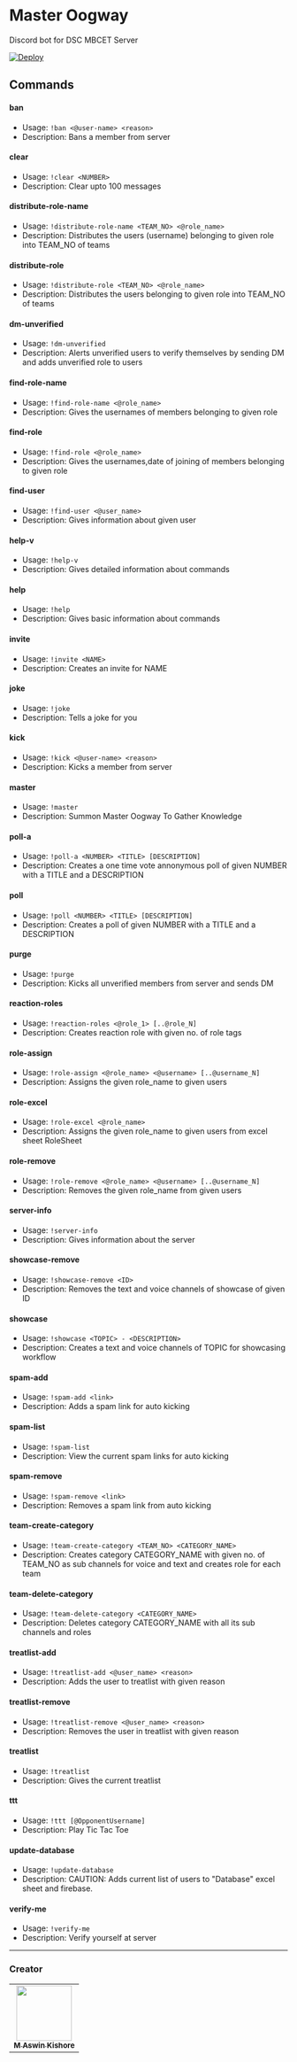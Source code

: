 # Master Oogway

Discord bot for DSC MBCET Server

[![Deploy](https://github.com/dscmbcet/oogway/actions/workflows/deploy.yml/badge.svg?branch=master)](https://github.com/dscmbcet/oogway/actions/workflows/deploy.yml)

<!-- Generated by update-command-readme.js-->
<!-- COMMANDS:START - DO NOT DELETE -->

## Commands

#### ban

-   Usage: `!ban <@user-name> <reason>`
-   Description: Bans a member from server

#### clear

-   Usage: `!clear <NUMBER>`
-   Description: Clear upto 100 messages

#### distribute-role-name

-   Usage: `!distribute-role-name <TEAM_NO> <@role_name>`
-   Description: Distributes the users (username) belonging to given role into TEAM_NO of teams

#### distribute-role

-   Usage: `!distribute-role <TEAM_NO> <@role_name> `
-   Description: Distributes the users belonging to given role into TEAM_NO of teams

#### dm-unverified

-   Usage: `!dm-unverified`
-   Description: Alerts unverified users to verify themselves by sending DM and adds unverified role to users

#### find-role-name

-   Usage: `!find-role-name <@role_name>`
-   Description: Gives the usernames of members belonging to given role

#### find-role

-   Usage: `!find-role <@role_name>`
-   Description: Gives the usernames,date of joining of members belonging to given role

#### find-user

-   Usage: `!find-user <@user_name>`
-   Description: Gives information about given user

#### help-v

-   Usage: `!help-v`
-   Description: Gives detailed information about commands

#### help

-   Usage: `!help`
-   Description: Gives basic information about commands

#### invite

-   Usage: `!invite <NAME>`
-   Description: Creates an invite for NAME

#### joke

-   Usage: `!joke`
-   Description: Tells a joke for you

#### kick

-   Usage: `!kick <@user-name> <reason>`
-   Description: Kicks a member from server

#### master

-   Usage: `!master`
-   Description: Summon Master Oogway To Gather Knowledge

#### poll-a

-   Usage: `!poll-a <NUMBER> <TITLE> [DESCRIPTION]`
-   Description: Creates a one time vote annonymous poll of given NUMBER with a TITLE and a DESCRIPTION

#### poll

-   Usage: `!poll <NUMBER> <TITLE> [DESCRIPTION]`
-   Description: Creates a poll of given NUMBER with a TITLE and a DESCRIPTION

#### purge

-   Usage: `!purge`
-   Description: Kicks all unverified members from server and sends DM

#### reaction-roles

-   Usage: `!reaction-roles <@role_1> [..@role_N]`
-   Description: Creates reaction role with given no. of role tags

#### role-assign

-   Usage: `!role-assign <@role_name> <@username> [..@username_N]`
-   Description: Assigns the given role_name to given users

#### role-excel

-   Usage: `!role-excel <@role_name>`
-   Description: Assigns the given role_name to given users from excel sheet RoleSheet

#### role-remove

-   Usage: `!role-remove <@role_name> <@username> [..@username_N]`
-   Description: Removes the given role_name from given users

#### server-info

-   Usage: `!server-info`
-   Description: Gives information about the server

#### showcase-remove

-   Usage: `!showcase-remove <ID>`
-   Description: Removes the text and voice channels of showcase of given ID

#### showcase

-   Usage: `!showcase <TOPIC> - <DESCRIPTION>`
-   Description: Creates a text and voice channels of TOPIC for showcasing workflow

#### spam-add

-   Usage: `!spam-add <link>`
-   Description: Adds a spam link for auto kicking

#### spam-list

-   Usage: `!spam-list`
-   Description: View the current spam links for auto kicking

#### spam-remove

-   Usage: `!spam-remove <link>`
-   Description: Removes a spam link from auto kicking

#### team-create-category

-   Usage: `!team-create-category <TEAM_NO> <CATEGORY_NAME>`
-   Description: Creates category CATEGORY_NAME with given no. of TEAM_NO as sub channels for voice and text and creates role for each team

#### team-delete-category

-   Usage: `!team-delete-category <CATEGORY_NAME>`
-   Description: Deletes category CATEGORY_NAME with all its sub channels and roles

#### treatlist-add

-   Usage: `!treatlist-add <@user_name> <reason>`
-   Description: Adds the user to treatlist with given reason

#### treatlist-remove

-   Usage: `!treatlist-remove <@user_name> <reason>`
-   Description: Removes the user in treatlist with given reason

#### treatlist

-   Usage: `!treatlist`
-   Description: Gives the current treatlist

#### ttt

-   Usage: `!ttt [@OpponentUsername]`
-   Description: Play Tic Tac Toe

#### update-database

-   Usage: `!update-database`
-   Description: CAUTION: Adds current list of users to "Database" excel sheet and firebase.

#### verify-me

-   Usage: `!verify-me`
-   Description: Verify yourself at server

<!-- COMMANDS:END - DO NOT DELETE -->
<!-- ^Generated by update-command-readme.js-->

---

### Creator

<!-- ALL-CONTRIBUTORS-LIST:START - Do not remove or modify this section -->
<table>
 <tr>
            <td align="center">
                <a href="https://github.com/mak626">
                    <img src="https://avatars.githubusercontent.com/u/60577077?v=4" width="100px;" alt="" />
                    <br>
                    <sub><b>M Aswin Kishore</b></sub>
            </td>
</tr>
</table>
<!-- ALL-CONTRIBUTORS-LIST:END -->
